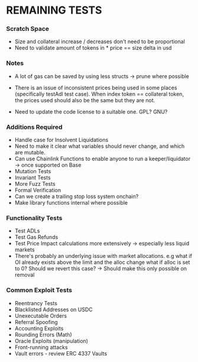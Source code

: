 # REMAINING TESTS

### Scratch Space

- Size and collateral increase / decreases don't need to be proportional
- Need to validate amount of tokens in * price == size delta in usd


### Notes

- A lot of gas can be saved by using less structs -> prune where possible

- There is an issue of inconsistent prices being used in some places (specifically testAdl test case).
When index token == collateral token, the prices used should also be the same but they are not.

- Need to update the code license to a suitable one. GPL? GNU?

### Additions Required

- Handle case for Insolvent Liquidations
- Need to make it clear what variables should never change, and which are mutable.
- Can use Chainlink Functions to enable anyone to run a keeper/liquidator -> once supported on Base
- Mutation Tests
- Invariant Tests
- More Fuzz Tests
- Formal Verification
- Can we create a trailing stop loss system onchain?
- Make library functions internal where possible

### Functionality Tests

- Test ADLs
- Test Gas Refunds
- Test Price Impact calculations more extensively -> especially less liquid markets
- There's probably an underlying issue with market allocations.
    e.g what if OI already exists above the limit and the alloc change
    what if alloc is set to 0? Should we revert this case? -> Should make this only possible on removal

### Common Exploit Tests

- Reentrancy Tests
- Blacklisted Addresses on USDC
- Unexecutable Orders
- Referral Spoofing
- Accounting Exploits
- Rounding Errors (Math)
- Oracle Exploits (manipulation)
- Front-running attacks
- Vault errors - review ERC 4337 Vaults

